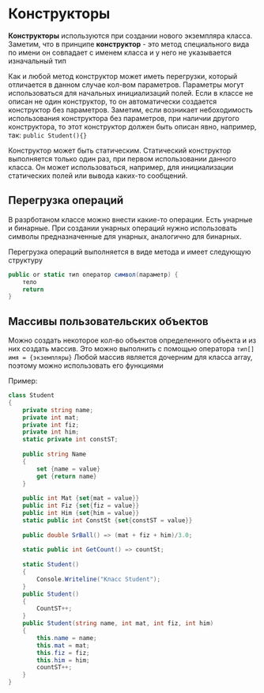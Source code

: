 # Конструкторы
**Конструкторы** используются при создании нового экземпляра класса. Заметим, что в принципе **конструктор** - это метод специального вида по имени он совпадает с именем класса и у него не указывается изначальный тип

Как и любой метод конструктор может иметь перегрузки, который отличается в данном случае кол-вом параметров. Параметры могут использоваться для начальных инициализаций полей. Если в классе не описан не один конструктор, то он автоматически создается конструктор без параметров. Заметим, если возникает небоходимость использования конструктора без параметров, при наличии другого конструктора, то этот конструктор должен быть описан явно, например, так:
`public Student(){}`

Конструктор может быть статическим. Статический конструктор выполняется только один раз, при первом использовании данного класса. Он может использоваться, например, для инициализации статических полей или вывода каких-то сообщений. 

## Перегрузка операций 
В разрботаном классе можно внести какие-то операции. Есть унарные и бинарные. При создании унарных операций нужно использовать символы предназначенные для унарных, аналогично для бинарных. 

Перегрузка операций выполняется в виде метода и имеет следующую структуру 
```C#
public or static тип оператор символ(параметр) {
	тело
	return
}
```
## Массивы пользовательских объектов
Можно создать некоторое кол-во объектов определенного объекта и из них создать массив. Это можно выполнить с помощью оператора
`тип[] имя = {экземпляры}`
Любой массив является дочерним для класса array, поэтому можно использовать его функциями

Пример:

```C#
class Student
{
	private string name;
	private int mat;
	private int fiz;
	private int him;
	static private int constST;
	
	public string Name
	{
		set {name = value}
		get {return name}
	}
	
	public int Mat {set{mat = value}}
	public int Fiz {set{fiz = value}}
	public int Him {set{him = value}}
	static public int ConstSt {set{constST = value}}
	
	public double SrBall() => (mat + fiz + him)/3.0;
	
	static public int GetCount() => countSt;
	
	static Student()
	{
		Console.Writeline("Класс Student");
	}
	public Student()
	{
		CountST++;
	}
	public Student(string name, int mat, int fiz, int him)
	{
		this.name = name;
		this.mat = mat;
		this.fiz = fiz;
		this.him = him;
		countST++;
	}
}
```
